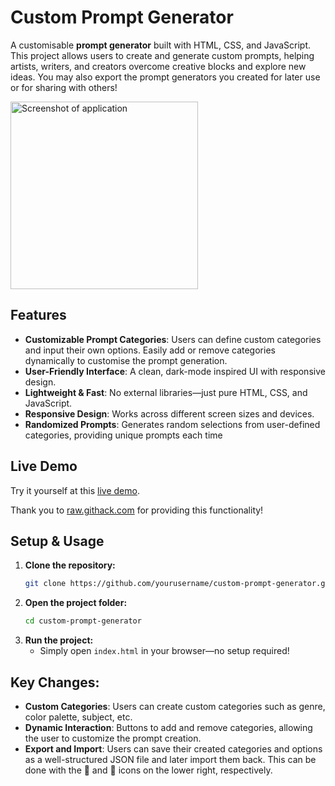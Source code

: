 # Custom Prompt Generator

A customisable **prompt generator** built with HTML, CSS, and JavaScript. This project allows users to create and generate custom prompts, helping artists, writers, and creators overcome creative blocks and explore new ideas. You may also export the prompt generators you created for later use or for sharing with others!

<img src="https://github.com/user-attachments/assets/9af912c4-da25-458a-a3b6-3aa65f30212e" alt="Screenshot of application" width="300">

## Features

- **Customizable Prompt Categories**: Users can define custom categories and input their own options. Easily add or remove categories dynamically to customise the prompt generation.
- **User-Friendly Interface**: A clean, dark-mode inspired UI with responsive design.
- **Lightweight & Fast**: No external libraries—just pure HTML, CSS, and JavaScript.
- **Responsive Design**: Works across different screen sizes and devices.
- **Randomized Prompts**: Generates random selections from user-defined categories, providing unique prompts each time

## Live Demo

Try it yourself at this [live demo](https://raw.githack.com/demagoras/custom-prompt-generator/main/index.html).

Thank you to [raw.githack.com](https://raw.githack.com/) for providing this functionality!

## Setup & Usage

1. **Clone the repository:**
   ```sh
   git clone https://github.com/yourusername/custom-prompt-generator.git
   ```
2. **Open the project folder:**
   ```sh
   cd custom-prompt-generator
   ```
3. **Run the project:**
   - Simply open `index.html` in your browser—no setup required!

## Key Changes:
- **Custom Categories**: Users can create custom categories such as genre, color palette, subject, etc.
- **Dynamic Interaction**: Buttons to add and remove categories, allowing the user to customize the prompt creation.
- **Export and Import**: Users can save their created categories and options as a well-structured JSON file and later import them back. This can be done with the &#x1F4BE; and &#x1F4C1; icons on the lower right, respectively.
